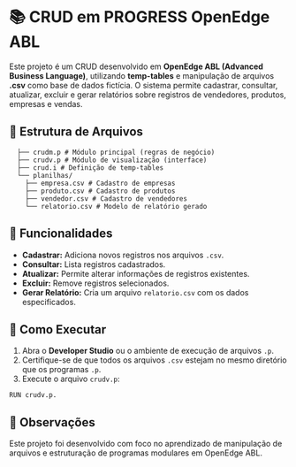 # 📚 CRUD em PROGRESS OpenEdge ABL

Este projeto é um CRUD desenvolvido em **OpenEdge ABL (Advanced Business Language)**, utilizando **temp-tables** e manipulação de arquivos **.csv** como base de dados fictícia. O sistema permite cadastrar, consultar, atualizar, excluir e gerar relatórios sobre registros de vendedores, produtos, empresas e vendas.

## 📂 Estrutura de Arquivos

```shell
  ├── crudm.p # Módulo principal (regras de negócio)
  ├── crudv.p # Módulo de visualização (interface)
  ├── crud.i # Definição de temp-tables
  └── planilhas/
    ├── empresa.csv # Cadastro de empresas
    ├── produto.csv # Cadastro de produtos
    ├── vendedor.csv # Cadastro de vendedores
    └── relatorio.csv # Modelo de relatório gerado
```

## 📌 Funcionalidades

- **Cadastrar:** Adiciona novos registros nos arquivos `.csv`.
- **Consultar:** Lista registros cadastrados.
- **Atualizar:** Permite alterar informações de registros existentes.
- **Excluir:** Remove registros selecionados.
- **Gerar Relatório:** Cria um arquivo `relatorio.csv` com os dados especificados.

## 🚀 Como Executar

1. Abra o **Developer Studio** ou o ambiente de execução de arquivos `.p`.
2. Certifique-se de que todos os arquivos `.csv` estejam no mesmo diretório que os programas `.p`.
3. Execute o arquivo `crudv.p`:

```abl
RUN crudv.p.
```

## 📖 Observações

Este projeto foi desenvolvido com foco no aprendizado de manipulação de arquivos e estruturação de programas modulares em OpenEdge ABL.
